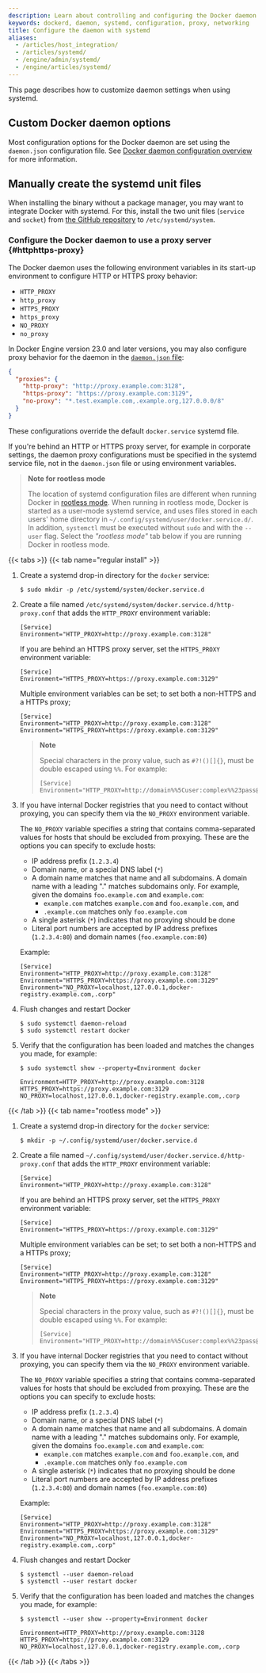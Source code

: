 ```yaml
---
description: Learn about controlling and configuring the Docker daemon using systemd
keywords: dockerd, daemon, systemd, configuration, proxy, networking
title: Configure the daemon with systemd
aliases:
  - /articles/host_integration/
  - /articles/systemd/
  - /engine/admin/systemd/
  - /engine/articles/systemd/
---
```


This page describes how to customize daemon settings when using systemd.

## Custom Docker daemon options

Most configuration options for the Docker daemon are set using the `daemon.json`
configuration file. See [Docker daemon configuration overview](./index.md) for
more information.

## Manually create the systemd unit files

When installing the binary without a package manager, you may want to integrate
Docker with systemd. For this, install the two unit files (`service` and
`socket`) from
[the GitHub repository](https://github.com/moby/moby/tree/master/contrib/init/systemd)
to `/etc/systemd/system`.

### Configure the Docker daemon to use a proxy server {#httphttps-proxy}

The Docker daemon uses the following environment variables in
its start-up environment to configure HTTP or HTTPS proxy behavior:

- `HTTP_PROXY`
- `http_proxy`
- `HTTPS_PROXY`
- `https_proxy`
- `NO_PROXY`
- `no_proxy`

In Docker Engine version 23.0 and later versions, you may also configure proxy
behavior for the daemon in the [`daemon.json` file](./index.md#configure-the-docker-daemon):

```json
{
  "proxies": {
    "http-proxy": "http://proxy.example.com:3128",
    "https-proxy": "https://proxy.example.com:3129",
    "no-proxy": "*.test.example.com,.example.org,127.0.0.0/8"
  }
}
```

These configurations override the default `docker.service` systemd file.

If you're behind an HTTP or HTTPS proxy server, for example in corporate
settings, the daemon proxy configurations must be specified in the systemd
service file, not in the `daemon.json` file or using environment variables.

> **Note for rootless mode**
>
> The location of systemd configuration files are different when running Docker
> in [rootless mode](../../engine/security/rootless.md). When running in
> rootless mode, Docker is started as a user-mode systemd service, and uses
> files stored in each users' home directory in
> `~/.config/systemd/user/docker.service.d/`. In addition, `systemctl` must be
> executed without `sudo` and with the `--user` flag. Select the _"rootless
> mode"_ tab below if you are running Docker in rootless mode.

{{< tabs >}}
{{< tab name="regular install" >}}

1. Create a systemd drop-in directory for the `docker` service:

   ```console
   $ sudo mkdir -p /etc/systemd/system/docker.service.d
   ```

2. Create a file named `/etc/systemd/system/docker.service.d/http-proxy.conf`
   that adds the `HTTP_PROXY` environment variable:

   ```systemd
   [Service]
   Environment="HTTP_PROXY=http://proxy.example.com:3128"
   ```

   If you are behind an HTTPS proxy server, set the `HTTPS_PROXY` environment
   variable:

   ```systemd
   [Service]
   Environment="HTTPS_PROXY=https://proxy.example.com:3129"
   ```

   Multiple environment variables can be set; to set both a non-HTTPS and a
   HTTPs proxy;

   ```systemd
   [Service]
   Environment="HTTP_PROXY=http://proxy.example.com:3128"
   Environment="HTTPS_PROXY=https://proxy.example.com:3129"
   ```

   > **Note**
   >
   > Special characters in the proxy value, such as `#?!()[]{}`, must be double
   > escaped using `%%`. For example:
   >
   > ```systemd
   > [Service]
   > Environment="HTTP_PROXY=http://domain%%5Cuser:complex%%23pass@proxy.example.com:3128/"
   > ```

3. If you have internal Docker registries that you need to contact without
   proxying, you can specify them via the `NO_PROXY` environment variable.

   The `NO_PROXY` variable specifies a string that contains comma-separated
   values for hosts that should be excluded from proxying. These are the options
   you can specify to exclude hosts:

   - IP address prefix (`1.2.3.4`)
   - Domain name, or a special DNS label (`*`)
   - A domain name matches that name and all subdomains. A domain name with a
     leading "." matches subdomains only. For example, given the domains
     `foo.example.com` and `example.com`:
     - `example.com` matches `example.com` and `foo.example.com`, and
     - `.example.com` matches only `foo.example.com`
   - A single asterisk (`*`) indicates that no proxying should be done
   - Literal port numbers are accepted by IP address prefixes (`1.2.3.4:80`) and
     domain names (`foo.example.com:80`)

   Example:

   ```systemd
   [Service]
   Environment="HTTP_PROXY=http://proxy.example.com:3128"
   Environment="HTTPS_PROXY=https://proxy.example.com:3129"
   Environment="NO_PROXY=localhost,127.0.0.1,docker-registry.example.com,.corp"
   ```

4. Flush changes and restart Docker

   ```console
   $ sudo systemctl daemon-reload
   $ sudo systemctl restart docker
   ```

5. Verify that the configuration has been loaded and matches the changes you
   made, for example:

   ```console
   $ sudo systemctl show --property=Environment docker

   Environment=HTTP_PROXY=http://proxy.example.com:3128 HTTPS_PROXY=https://proxy.example.com:3129 NO_PROXY=localhost,127.0.0.1,docker-registry.example.com,.corp
   ```

{{< /tab >}}
{{< tab name="rootless mode" >}}

1. Create a systemd drop-in directory for the `docker` service:

   ```console
   $ mkdir -p ~/.config/systemd/user/docker.service.d
   ```

2. Create a file named `~/.config/systemd/user/docker.service.d/http-proxy.conf`
   that adds the `HTTP_PROXY` environment variable:

   ```systemd
   [Service]
   Environment="HTTP_PROXY=http://proxy.example.com:3128"
   ```

   If you are behind an HTTPS proxy server, set the `HTTPS_PROXY` environment
   variable:

   ```systemd
   [Service]
   Environment="HTTPS_PROXY=https://proxy.example.com:3129"
   ```

   Multiple environment variables can be set; to set both a non-HTTPS and a
   HTTPs proxy;

   ```systemd
   [Service]
   Environment="HTTP_PROXY=http://proxy.example.com:3128"
   Environment="HTTPS_PROXY=https://proxy.example.com:3129"
   ```

   > **Note**
   >
   > Special characters in the proxy value, such as `#?!()[]{}`, must be double
   > escaped using `%%`. For example:
   >
   > ```systemd
   > [Service]
   > Environment="HTTP_PROXY=http://domain%%5Cuser:complex%%23pass@proxy.example.com:3128/"
   > ```

3. If you have internal Docker registries that you need to contact without
   proxying, you can specify them via the `NO_PROXY` environment variable.

   The `NO_PROXY` variable specifies a string that contains comma-separated
   values for hosts that should be excluded from proxying. These are the options
   you can specify to exclude hosts:

   - IP address prefix (`1.2.3.4`)
   - Domain name, or a special DNS label (`*`)
   - A domain name matches that name and all subdomains. A domain name with a
     leading "." matches subdomains only. For example, given the domains
     `foo.example.com` and `example.com`:
     - `example.com` matches `example.com` and `foo.example.com`, and
     - `.example.com` matches only `foo.example.com`
   - A single asterisk (`*`) indicates that no proxying should be done
   - Literal port numbers are accepted by IP address prefixes (`1.2.3.4:80`) and
     domain names (`foo.example.com:80`)

   Example:

   ```systemd
   [Service]
   Environment="HTTP_PROXY=http://proxy.example.com:3128"
   Environment="HTTPS_PROXY=https://proxy.example.com:3129"
   Environment="NO_PROXY=localhost,127.0.0.1,docker-registry.example.com,.corp"
   ```

4. Flush changes and restart Docker

   ```console
   $ systemctl --user daemon-reload
   $ systemctl --user restart docker
   ```

5. Verify that the configuration has been loaded and matches the changes you
   made, for example:

   ```console
   $ systemctl --user show --property=Environment docker

   Environment=HTTP_PROXY=http://proxy.example.com:3128 HTTPS_PROXY=https://proxy.example.com:3129 NO_PROXY=localhost,127.0.0.1,docker-registry.example.com,.corp
   ```

{{< /tab >}}
{{< /tabs >}}
